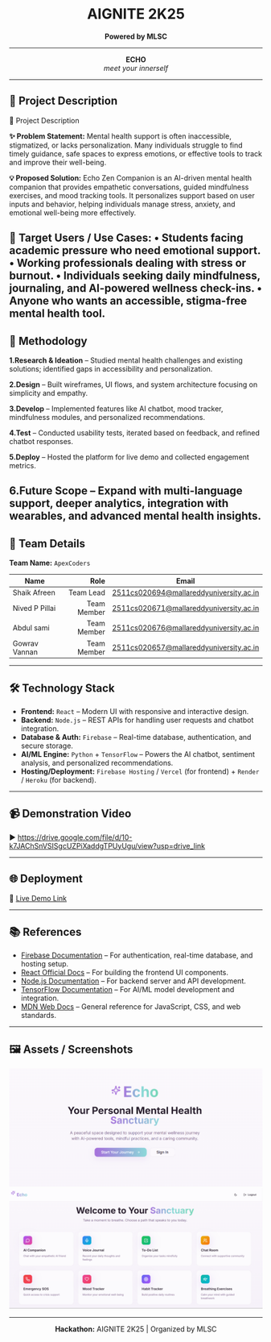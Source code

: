 <!-- AIGNITE Banner (centered) -->
<div align="center">
  <h1> AIGNITE 2K25</h1>
  <p><strong>Powered by MLSC</strong></p>
</div>

---

<p align="center">
  <strong>ECHO</strong><br/>
  <em>meet your innerself</em>
</p>

---

## 📖 Project Description
📖 Project Description

**✨ Problem Statement:**
Mental health support is often inaccessible, stigmatized, or lacks personalization. Many individuals struggle to find timely guidance, safe spaces to express emotions, or effective tools to track and improve their well-being.

**💡 Proposed Solution:**
Echo Zen Companion is an AI-driven mental health companion that provides empathetic conversations, guided mindfulness exercises, and mood tracking tools. It personalizes support based on user inputs and behavior, helping individuals manage stress, anxiety, and emotional well-being more effectively.

**🎯 Target Users / Use Cases:**
• Students facing academic pressure who need emotional support.
• Working professionals dealing with stress or burnout.
• Individuals seeking daily mindfulness, journaling, and AI-powered wellness check-ins.
• Anyone who wants an accessible, stigma-free mental health tool.
---

## 🔬 Methodology

**1.Research & Ideation** – Studied mental health challenges and existing solutions; identified gaps in accessibility and personalization.

**2.Design** – Built wireframes, UI flows, and system architecture focusing on simplicity and empathy.

**3.Develop** – Implemented features like AI chatbot, mood tracker, mindfulness modules, and personalized recommendations.

**4.Test** – Conducted usability tests, iterated based on feedback, and refined chatbot responses.

**5.Deploy** – Hosted the platform for live demo and collected engagement metrics.

**6.Future Scope** – Expand with multi-language support, deeper analytics, integration with wearables, and advanced mental health insights.
---

## 👥 Team Details
**Team Name:** `ApexCoders`

| Name | Role | Email |
|---|---:|---|
| Shaik Afreen | Team Lead | 2511cs020694@mallareddyuniversity.ac.in |
| Nived P Pillai| Team Member | 2511cs020671@mallareddyuniversity.ac.in |
| Abdul sami   | Team Member| 2511cs020676@mallareddyuniversity.ac.in |
| Gowrav Vannan| Team Member | 2511cs020657@mallareddyuniversity.ac.in |


---

## 🛠️ Technology Stack  

- **Frontend:** `React` – Modern UI with responsive and interactive design.  
- **Backend:** `Node.js` – REST APIs for handling user requests and chatbot integration.  
- **Database & Auth:** `Firebase` – Real-time database, authentication, and secure storage.  
- **AI/ML Engine:** `Python` + `TensorFlow` – Powers the AI chatbot, sentiment analysis, and personalized recommendations.  
- **Hosting/Deployment:** `Firebase Hosting` / `Vercel` (for frontend) + `Render` / `Heroku` (for backend).  


---

## 📹 Demonstration Video
▶️ https://drive.google.com/file/d/10-k7JAChSnVSISgcUZPiXaddgTPUyUgu/view?usp=drive_link

---

## 🌐 Deployment
🔗 [Live Demo Link](#)

---

## 📚 References  

- [Firebase Documentation](https://firebase.google.com/docs) – For authentication, real-time database, and hosting setup.  
- [React Official Docs](https://react.dev/) – For building the frontend UI components.  
- [Node.js Documentation](https://nodejs.org/en/docs) – For backend server and API development.  
- [TensorFlow Documentation](https://www.tensorflow.org/) – For AI/ML model development and integration.  
- [MDN Web Docs](https://developer.mozilla.org/) – General reference for JavaScript, CSS, and web standards.  


---

## 🖼️ Assets / Screenshots
<p align="center">
  <img src="Assets/PROJECT1.png" alt="Application Screenshot" width="600" /><br/>
  <img src="Assets/PROJECT2.png" alt="Application Screenshot" width="600" />
</p>

---

<p align="center">
  <b>Hackathon:</b> AIGNITE 2K25 | Organized by MLSC<br/>
</p>
